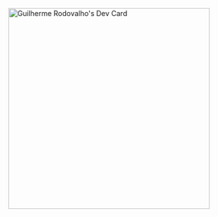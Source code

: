 <a href="https://app.daily.dev/rodovalhog"><img src="https://api.daily.dev/devcards/4d8a6cfba59f4945a12af389abf8e724.png?r=djm" width="400" alt="Guilherme Rodovalho's Dev Card"/></a>
